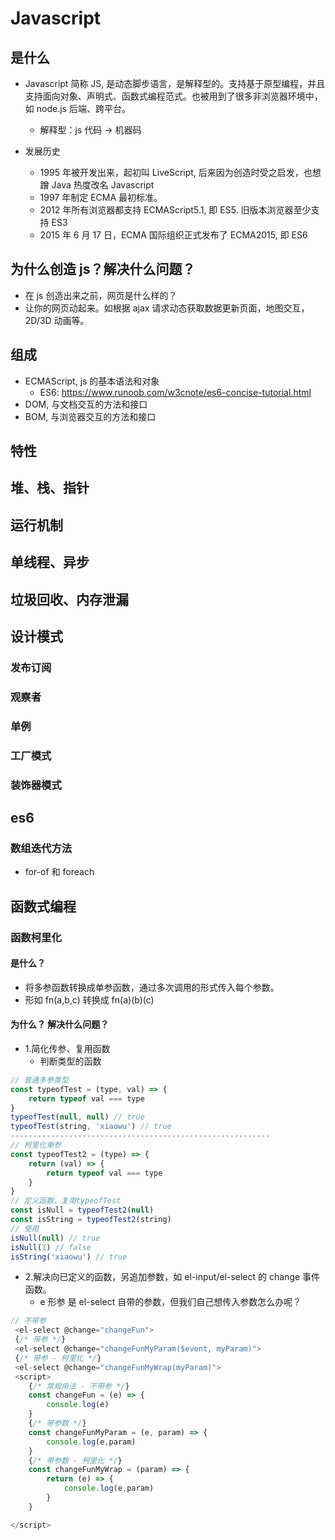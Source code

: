 # Javascript <Badge type="warning" text="doing" />

## 是什么

- Javascript 简称 JS, 是动态脚步语言，是解释型的。支持基于原型编程，并且支持面向对象、声明式、函数式编程范式。也被用到了很多非浏览器环境中，如 node.js 后端、跨平台。

  - 解释型：js 代码 -> 机器码

- 发展历史
  - 1995 年被开发出来，起初叫 LiveScript, 后来因为创造时受之启发，也想蹭 Java 热度改名 Javascript
  - 1997 年制定 ECMA 最初标准。
  - 2012 年所有浏览器都支持 ECMAScript5.1, 即 ES5. 旧版本浏览器至少支持 ES3
  - 2015 年 6 月 17 日，ECMA 国际组织正式发布了 ECMA2015, 即 ES6

## 为什么创造 js？解决什么问题？

- 在 js 创造出来之前，网页是什么样的？
- 让你的网页动起来。如根据 ajax 请求动态获取数据更新页面，地图交互，2D/3D 动画等。

## 组成

- ECMAScript, js 的基本语法和对象
  - ES6: https://www.runoob.com/w3cnote/es6-concise-tutorial.html
- DOM, 与文档交互的方法和接口
- BOM, 与浏览器交互的方法和接口

## 特性

## 堆、栈、指针

## 运行机制

## 单线程、异步

## 垃圾回收、内存泄漏

## 设计模式

### 发布订阅

### 观察者

### 单例

### 工厂模式

### 装饰器模式

## es6

### 数组迭代方法

- for-of 和 foreach

## 函数式编程

### 函数柯里化

#### 是什么？

- 将多参函数转换成单参函数，通过多次调用的形式传入每个参数。
- 形如 fn(a,b,c) 转换成 fn(a)(b)(c)

#### 为什么？ 解决什么问题？

- 1.简化传参、复用函数
  - 判断类型的函数

```js
// 普通多参类型
const typeofTest = (type, val) => {
    return typeof val === type
}
typeofTest(null, null) // true
typeofTest(string, 'xiaowu') // true
----------------------------------------------------------
// 柯里化单参
const typeofTest2 = (type) => {
    return (val) => {
        return typeof val === type
    }
}
// 定义函数，复用typeofTest
const isNull = typeofTest2(null)
const isString = typeofTest2(string)
// 使用
isNull(null) // true
isNull(1) // false
isString('xiaowu') // true
```

- 2.解决向已定义的函数，另追加参数，如 el-input/el-select 的 change 事件函数。
  - e 形参 是 el-select 自带的参数，但我们自己想传入参数怎么办呢？

```js
// 不带参
 <el-select @change="changeFun">
 {/* 带参 */}
 <el-select @change="changeFunMyParam($event, myParam)">
 {/* 带参 - 柯里化 */}
 <el-select @change="changeFunMyWrap(myParam)">
 <script>
    {/* 常规用法 - 不带参 */}
    const changeFun = (e) => {
        console.log(e)
    }
    {/* 带参数 */}
    const changeFunMyParam = (e, param) => {
        console.log(e,param)
    }
    {/* 带参数 - 柯里化 */}
    const changeFunMyWrap = (param) => {
        return (e) => {
            console.log(e,param)
        }
    }

</script>
```
